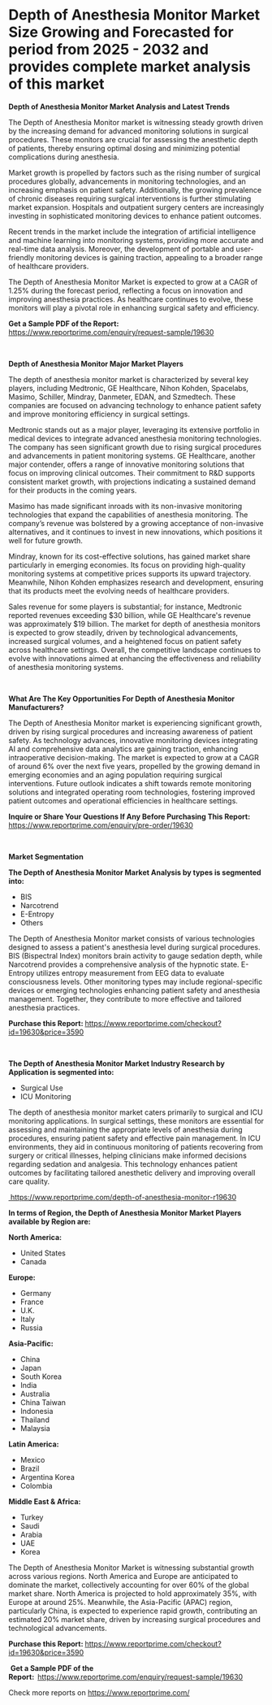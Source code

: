 <p><h1>Depth of Anesthesia Monitor Market Size Growing and Forecasted for period from 2025 - 2032 and provides complete market analysis of this market</h1></p><p><strong>Depth of Anesthesia Monitor Market Analysis and Latest Trends</strong></p>
<p><p>The Depth of Anesthesia Monitor market is witnessing steady growth driven by the increasing demand for advanced monitoring solutions in surgical procedures. These monitors are crucial for assessing the anesthetic depth of patients, thereby ensuring optimal dosing and minimizing potential complications during anesthesia.</p><p>Market growth is propelled by factors such as the rising number of surgical procedures globally, advancements in monitoring technologies, and an increasing emphasis on patient safety. Additionally, the growing prevalence of chronic diseases requiring surgical interventions is further stimulating market expansion. Hospitals and outpatient surgery centers are increasingly investing in sophisticated monitoring devices to enhance patient outcomes.</p><p>Recent trends in the market include the integration of artificial intelligence and machine learning into monitoring systems, providing more accurate and real-time data analysis. Moreover, the development of portable and user-friendly monitoring devices is gaining traction, appealing to a broader range of healthcare providers.</p><p>The Depth of Anesthesia Monitor Market is expected to grow at a CAGR of 1.25% during the forecast period, reflecting a focus on innovation and improving anesthesia practices. As healthcare continues to evolve, these monitors will play a pivotal role in enhancing surgical safety and efficiency.</p></p>
<p><strong>Get a Sample PDF of the Report:&nbsp;</strong> <a href="https://www.reportprime.com/enquiry/request-sample/19630?utm_campaign=3432&utm_medium=2&utm_source=Github&utm_content=ia&utm_term=20032025&utm_id=depth-of-anesthesia-monitor">https://www.reportprime.com/enquiry/request-sample/19630</a></p>
<p>&nbsp;</p>
<p><strong>Depth of Anesthesia Monitor Major Market Players</strong></p>
<p><p>The depth of anesthesia monitor market is characterized by several key players, including Medtronic, GE Healthcare, Nihon Kohden, Spacelabs, Masimo, Schiller, Mindray, Danmeter, EDAN, and Szmedtech. These companies are focused on advancing technology to enhance patient safety and improve monitoring efficiency in surgical settings.</p><p>Medtronic stands out as a major player, leveraging its extensive portfolio in medical devices to integrate advanced anesthesia monitoring technologies. The company has seen significant growth due to rising surgical procedures and advancements in patient monitoring systems. GE Healthcare, another major contender, offers a range of innovative monitoring solutions that focus on improving clinical outcomes. Their commitment to R&D supports consistent market growth, with projections indicating a sustained demand for their products in the coming years.</p><p>Masimo has made significant inroads with its non-invasive monitoring technologies that expand the capabilities of anesthesia monitoring. The company’s revenue was bolstered by a growing acceptance of non-invasive alternatives, and it continues to invest in new innovations, which positions it well for future growth.</p><p>Mindray, known for its cost-effective solutions, has gained market share particularly in emerging economies. Its focus on providing high-quality monitoring systems at competitive prices supports its upward trajectory. Meanwhile, Nihon Kohden emphasizes research and development, ensuring that its products meet the evolving needs of healthcare providers.</p><p>Sales revenue for some players is substantial; for instance, Medtronic reported revenues exceeding $30 billion, while GE Healthcare's revenue was approximately $19 billion. The market for depth of anesthesia monitors is expected to grow steadily, driven by technological advancements, increased surgical volumes, and a heightened focus on patient safety across healthcare settings. Overall, the competitive landscape continues to evolve with innovations aimed at enhancing the effectiveness and reliability of anesthesia monitoring systems.</p></p>
<p>&nbsp;</p>
<p><strong>What Are The Key Opportunities For Depth of Anesthesia Monitor Manufacturers?</strong></p>
<p><p>The Depth of Anesthesia Monitor market is experiencing significant growth, driven by rising surgical procedures and increasing awareness of patient safety. As technology advances, innovative monitoring devices integrating AI and comprehensive data analytics are gaining traction, enhancing intraoperative decision-making. The market is expected to grow at a CAGR of around 6% over the next five years, propelled by the growing demand in emerging economies and an aging population requiring surgical interventions. Future outlook indicates a shift towards remote monitoring solutions and integrated operating room technologies, fostering improved patient outcomes and operational efficiencies in healthcare settings.</p></p>
<p><strong>Inquire or Share Your Questions If Any Before Purchasing This Report:</strong> <a href="https://www.reportprime.com/enquiry/pre-order/19630?utm_campaign=3432&utm_medium=2&utm_source=Github&utm_content=ia&utm_term=20032025&utm_id=depth-of-anesthesia-monitor">https://www.reportprime.com/enquiry/pre-order/19630</a></p>
<p>&nbsp;</p>
<p><strong>Market Segmentation</strong></p>
<p><strong>The Depth of Anesthesia Monitor Market Analysis by types is segmented into:</strong></p>
<p><ul><li>BIS</li><li>Narcotrend</li><li>E-Entropy</li><li>Others</li></ul></p>
<p><p>The Depth of Anesthesia Monitor market consists of various technologies designed to assess a patient's anesthesia level during surgical procedures. BIS (Bispectral Index) monitors brain activity to gauge sedation depth, while Narcotrend provides a comprehensive analysis of the hypnotic state. E-Entropy utilizes entropy measurement from EEG data to evaluate consciousness levels. Other monitoring types may include regional-specific devices or emerging technologies enhancing patient safety and anesthesia management. Together, they contribute to more effective and tailored anesthesia practices.</p></p>
<p><strong>Purchase this Report:&nbsp;</strong><a href="https://www.reportprime.com/checkout?id=19630&price=3590&utm_campaign=3432&utm_medium=2&utm_source=Github&utm_content=ia&utm_term=20032025&utm_id=depth-of-anesthesia-monitor">https://www.reportprime.com/checkout?id=19630&price=3590</a></p>
<p>&nbsp;</p>
<p><strong>The Depth of Anesthesia Monitor Market Industry Research by Application is segmented into:</strong></p>
<p><ul><li>Surgical Use</li><li>ICU Monitoring</li></ul></p>
<p><p>The depth of anesthesia monitor market caters primarily to surgical and ICU monitoring applications. In surgical settings, these monitors are essential for assessing and maintaining the appropriate levels of anesthesia during procedures, ensuring patient safety and effective pain management. In ICU environments, they aid in continuous monitoring of patients recovering from surgery or critical illnesses, helping clinicians make informed decisions regarding sedation and analgesia. This technology enhances patient outcomes by facilitating tailored anesthetic delivery and improving overall care quality.</p></p>
<p><a href="https://www.reportprime.com/depth-of-anesthesia-monitor-r19630?utm_campaign=3432&utm_medium=2&utm_source=Github&utm_content=ia&utm_term=20032025&utm_id=depth-of-anesthesia-monitor">&nbsp;https://www.reportprime.com/depth-of-anesthesia-monitor-r19630</a></p>
<p><strong>In terms of Region, the Depth of Anesthesia Monitor Market Players available by Region are:</strong></p>
<p>
    <p> <strong> North America: </strong>
        <ul>
            <li>United States</li>
            <li>Canada</li>
        </ul>
        </p> 
    <p> <strong> Europe: </strong>
        <ul>
            <li>Germany</li>
            <li>France</li>
            <li>U.K.</li>
            <li>Italy</li>
            <li>Russia</li>
        </ul>
        </p> 
    <p> <strong> Asia-Pacific: </strong>
        <ul>
            <li>China</li>
            <li>Japan</li>
            <li>South Korea</li>
            <li>India</li>
            <li>Australia</li>
            <li>China Taiwan</li>
            <li>Indonesia</li>
            <li>Thailand</li>
            <li>Malaysia</li>
        </ul>
        </p> 
    <p> <strong> Latin America: </strong>
        <ul>
            <li>Mexico</li>
            <li>Brazil</li>
            <li>Argentina Korea</li>
            <li>Colombia</li>
        </ul>
        </p> 
    <p> <strong> Middle East & Africa: </strong>
        <ul>
            <li>Turkey</li>
            <li>Saudi</li>
            <li>Arabia</li>
            <li>UAE</li>
            <li>Korea</li>
        </ul>
    </p>
    </p>
<p><p>The Depth of Anesthesia Monitor Market is witnessing substantial growth across various regions. North America and Europe are anticipated to dominate the market, collectively accounting for over 60% of the global market share. North America is projected to hold approximately 35%, with Europe at around 25%. Meanwhile, the Asia-Pacific (APAC) region, particularly China, is expected to experience rapid growth, contributing an estimated 20% market share, driven by increasing surgical procedures and technological advancements.</p></p>
<p><strong>Purchase this Report: </strong><a href="https://www.reportprime.com/checkout?id=19630&price=3590&utm_campaign=3432&utm_medium=2&utm_source=Github&utm_content=ia&utm_term=20032025&utm_id=depth-of-anesthesia-monitor">https://www.reportprime.com/checkout?id=19630&price=3590</a></p>
<p>&nbsp;<strong>Get a Sample PDF of the Report:&nbsp;&nbsp;</strong><a href="https://www.reportprime.com/enquiry/request-sample/19630?utm_campaign=3432&utm_medium=2&utm_source=Github&utm_content=ia&utm_term=20032025&utm_id=depth-of-anesthesia-monitor">https://www.reportprime.com/enquiry/request-sample/19630</a></p>
<p><strong></strong></p>
<p>Check more reports on <a href="https://www.reportprime.com/?utm_campaign=3432&utm_medium=2&utm_source=Github&utm_content=ia&utm_term=20032025&utm_id=depth-of-anesthesia-monitor">https://www.reportprime.com/</a></p>